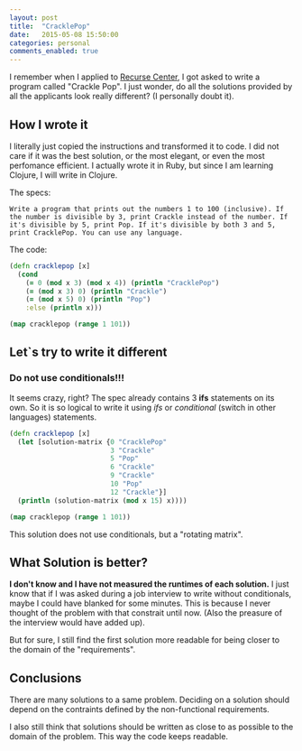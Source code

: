 ```yaml
---
layout: post
title:  "CracklePop"
date:   2015-05-08 15:50:00
categories: personal
comments_enabled: true
---
```


I remember when I applied to [Recurse Center][1], I got asked to write a program called "Crackle Pop". I just wonder, do all the solutions provided by all the applicants look really different? (I personally doubt it).

## How I wrote it ##

I literally just copied the instructions and transformed it to code. I did not care if it was the best solution, or the most elegant, or even the most perfomance efficient. I actually wrote it in Ruby, but since I am learning Clojure, I will write in Clojure.

The specs:

	Write a program that prints out the numbers 1 to 100 (inclusive). If the number is divisible by 3, print Crackle instead of the number. If it's divisible by 5, print Pop. If it's divisible by both 3 and 5, print CracklePop. You can use any language.

The code:

```clojure
(defn cracklepop [x]
  (cond
    (= 0 (mod x 3) (mod x 4)) (println "CracklePop")
    (= (mod x 3) 0) (println "Crackle")
    (= (mod x 5) 0) (println "Pop")
    :else (println x)))

(map cracklepop (range 1 101))
```

## Let`s try to write it different ##

### Do not use conditionals!!! ###

It seems crazy, right? The spec already contains 3 **ifs** statements on its own. So it is so logical to write it using *ifs* or *conditional* (switch in other languages) statements.

```clojure
(defn cracklepop [x]
  (let [solution-matrix {0 "CracklePop"
                         3 "Crackle"
                         5 "Pop"
                         6 "Crackle"
                         9 "Crackle"
                         10 "Pop"
                         12 "Crackle"}]
  (println (solution-matrix (mod x 15) x))))

(map cracklepop (range 1 101))
```

This solution does not use conditionals, but a "rotating matrix".

## What Solution is better? ##

**I don't know and I have not measured the runtimes of each solution.** I just know that if I was asked during a job interview to write without conditionals, maybe I could have blanked for some minutes. This is because I never thought of the problem with that constrait until now. (Also the preasure of the interview would have added up).

But for sure, I still find the first solution more readable for being closer to the domain of the "requirements".

## Conclusions ##

There are many solutions to a same problem. Deciding on a solution should depend on the contraints defined by the non-functional requirements.

I also still think that solutions should be written as close to as possible to the domain of the problem. This way the code keeps readable.

[1]: http://www.recurse.com